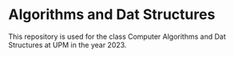 # Algorithms and Dat Structures 
This repository is used for the class Computer Algorithms and Dat Structures at UPM in the year 2023.
